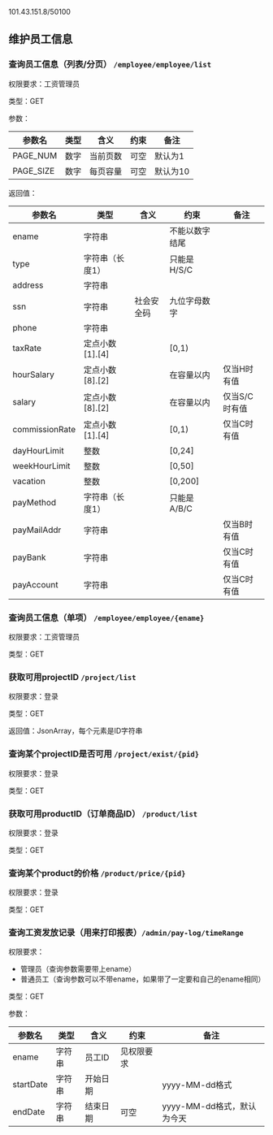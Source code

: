 101.43.151.8/50100

## 维护员工信息

### **查询员工信息**（列表/分页） `/employee/employee/list`

权限要求：工资管理员

类型：GET

参数：

| **参数名** | **类型** | **含义** | 约束 | **备注** |
| ---------- | -------- | -------- | ---- | -------- |
| PAGE_NUM   | 数字     | 当前页数 | 可空 | 默认为1  |
| PAGE_SIZE  | 数字     | 每页容量 | 可空 | 默认为10 |

返回值：

| **参数名**     | **类型**        | **含义**   | 约束           | **备注**      |
| -------------- | --------------- | ---------- | -------------- | ------------- |
| ename          | 字符串          |            | 不能以数字结尾 |               |
| type           | 字符串（长度1） |            | 只能是H/S/C    |               |
| address        | 字符串          |            |                |               |
| ssn            | 字符串          | 社会安全码 | 九位字母数字   |               |
| phone          | 字符串          |            |                |               |
| taxRate        | 定点小数[1].[4] |            | [0,1)          |               |
| hourSalary     | 定点小数[8].[2] |            | 在容量以内     | 仅当H时有值   |
| salary         | 定点小数[8].[2] |            | 在容量以内     | 仅当S/C时有值 |
| commissionRate | 定点小数[1].[4] |            | [0,1)          | 仅当C时有值   |
| dayHourLimit   | 整数            |            | [0,24]         |               |
| weekHourLimit  | 整数            |            | [0,50]         |               |
| vacation       | 整数            |            | [0,200]        |               |
| payMethod      | 字符串（长度1） |            | 只能是A/B/C    |               |
| payMailAddr    | 字符串          |            |                | 仅当B时有值   |
| payBank        | 字符串          |            |                | 仅当C时有值   |
| payAccount     | 字符串          |            |                | 仅当C时有值   |

### **查询员工信息**（单项） `/employee/employee/{ename}`

权限要求：工资管理员

类型：GET

### 获取可用projectID `/project/list`

权限要求：登录

类型：GET

返回值：JsonArray，每个元素是ID字符串

### 查询某个projectID是否可用 `/project/exist/{pid}`

权限要求：登录

类型：GET

### 获取可用productID（订单商品ID） `/product/list`

权限要求：登录

类型：GET

### 查询某个product的价格 `/product/price/{pid}`

权限要求：登录

类型：GET

### 查询工资发放记录（用来打印报表）`/admin/pay-log/timeRange`

权限要求：

- 管理员（查询参数需要带上ename）
- 普通员工（查询参数可以不带ename，如果带了一定要和自己的ename相同）

类型：GET

参数：

| **参数名** | **类型** | **含义** | 约束       | **备注**                   |
| ---------- | -------- | -------- | ---------- | -------------------------- |
| ename      | 字符串   | 员工ID   | 见权限要求 |                            |
| startDate  | 字符串   | 开始日期 |            | yyyy-MM-dd格式             |
| endDate    | 字符串   | 结束日期 | 可空       | yyyy-MM-dd格式，默认为今天 |
